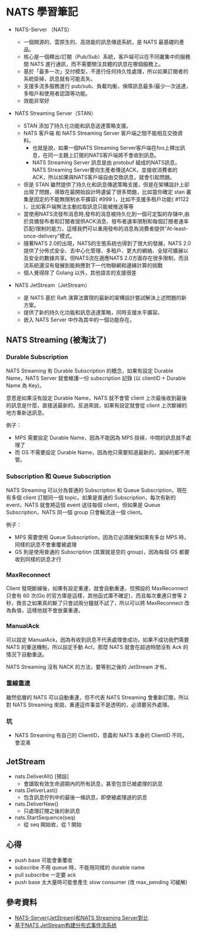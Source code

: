 # NATS 學習筆記

* NATS-Server （NATS）
    * 一個開源的、雲原生的、高效能的訊息傳遞系統，是 NATS 最基礎的產品。
    * 核心是一個釋出/訂閱（Pub/Sub）系統，客戶端可以在不同叢集中的服務間 NATS 進行通訊，而不需要關注具體的訊息在哪個服務上。
    * 基於「最多一次」交付模型，不進行任何持久性處理，所以如果訂閱者的系統掛掉，訊息就有可能丟失。
    * 支援多流多服務進行 pub/sub、負載均衡，保障訊息最多/最少一次送達，多租戶和使用者認證等功能。
    * 效能非常好

* NATS Streaming Server（STAN）
    * STAN 添加了持久化功能和訊息送達策略支援。
    * NATS 客戶端 和 NATS Streaming Server 客戶端之間不能相互交換資料。
        * 也就是說，如果一個NATS Streaming Server客戶端在foo上釋出訊息，在同一主題上訂閱的NATS客戶端將不會收到訊息。
        * NATS Streaming Server 訊息是由 protobuf 組成的NATS訊息。NATS Streaming
          Server要向生產者傳送ACK，並接收消費者的ACK，所以如果與NATS客戶端自由交換訊息，就會引起問題。
    * 但是 STAN 雖然提供了持久化和訊息傳遞策略支援，但是在架構設計上卻出現了問題，導致在最開始設計時遺留了很多問題，比如當你確定 stan 叢集是固定的不能無限制水平擴容( #999 )，比如不支援多租戶功能( #1122 )，比如客戶端無法主動拉取訊息只能被推送等等
    * 當使用NATS流發布消息時,發布的消息被持久化到一個可定製的存儲中,由於具備發布者和訂閱者提供ACK消息、發布者速率限制和每個訂閱者速率匹配/限制的能力，這樣我們可以重用發布的消息為消費者提供“At-least-once-delivery”模式。
    * 隨著NATS 2.0的出現，NATS的生態系統也得到了很大的發展，NATS 2.0提供了分佈式安全、去中心化管理、多租戶、更大的網絡、全球可擴展以及安全的數據共享。但NATS流在適應NATS 2.0方面存在很多限制，而且流系統還沒有發展到能夠應對下一代物聯網和邊緣計算的挑戰
    * 個人覺得除了 Golang 以外，其他語言的支援很差

* NATS JetStream（JetStream）
    * 是 NATS 基於 Raft 演算法實現的最新的架構設計嘗試解決上述問題的新方案。
    * 提供了新的持久化功能和訊息送達策略，同時支援水平擴容。
    * 嵌入 NATS Server 中作為其中的一個功能存在。

## NATS Streaming (被淘汰了)

### Durable Subscription

NATS Streaming 有 Durable Subscription 的概念，如果有設定 Durable Name，NATS Server 就會維護一份 subscription 記錄 (以 clientID + Durable
Name 為 Key)。

意思是如果沒有設定 Durable Name，NATS 就不會管 client 上次最後收到最後的訊息是什麼，直接送最新的。反過來說，如果有設定就會從 client 上次斷線的地方重新送訊息。

例子：

- MPS 需要設定 Durable Name，因為不能因為 MPS 掛掉，中間的訊息就不處理了
- 而 GS 不需要設定 Durable Name，因為他只需要知道最新的，漏掉的都不用管。

### Subscription 和 Queue Subscription

NATS Streaming 可以分為普通的 Subscription 和 Queue Subscription，現在有多個 client 訂閱同一個 topic，如果是普通的 Subscription，每次有新的 event，NATS
就會將這個 event 送往每個 client，但如果是 Queue Subscription，NATS 同一個 group 只會輪流送一個 client。

例子：

- MPS 需要使用 Queue Subscription，因為它必須確保如果有多台 MPS 時，同樣的訊息不會重覆被處理
- GS 則是使用普通的 Subscription (其實就是空的 group)，因為每個 GS 都要收到同樣的訊息才行

### MaxReconnect

Client 發現斷線後，如果有設定重連，就會自動重連，但預設的 MaxReconnect 只會有 60 次(Go 的官方庫是這樣，其他函式庫不確定)，而且每次重連只會等 2 秒，換言之如果真的斷了只會試兩分鐘就不試了，所以可以將
MaxReconnect 改為負值，這樣他就不會放棄重連。

### ManualAck

可以設定 ManualAck，因為有收到訊息不代表處理會成功，如果不成功我們需要 NATS 的重送機制，所以設定手動 Act，那麼 NATS 就會在超過時間沒有 Ack 的情況下自動重送。

NATS Streaming 沒有 NACK 的方法，要等到之後的 JetStream 才有。

### 重線重連

雖然低層的 NATS 可以自動重連，但不代表 NATS Streaming 會重新訂閱，所以對 NATS Streaming 來說，重連這件事並不是透明的，必須要另外處理。

### 坑

* NATS Streaming 有自己的 ClientID，意義和 NATS 本身的 ClientID 不同，會混淆

## JetStream

* nats.DeliverAll() [預設]
    * 會讀取有效生命週期內的所有訊息，甚至包含已被處理的訊息
* nats.DeliverLast()
    * 包含訊息佇列中的最後一條訊息，即使被處理過的訊息
* nats.DeliverNew()
    * 只處理訂閱之後的新訊息
* nats.StartSequence(seq)
    * 從 seq 開始收，從 1 開始

## 心得

* push base 可能會重覆收
* subscribe 不用 queue 時，不能用同樣的 durable name
* pull subscribe 一定要 ack
* push base 太大量時可能會產生 slow consumer (改 max_pending 可緩解)

## 參考資料

* [NATS-Server(JetStream)和NATS Streaming Server對比](https://www.gushiciku.cn/pl/g4zz/zh-tw)
* [基于NATS JetStream构建分布式事件流系统](https://www.jianshu.com/p/27a49b9d4306)
